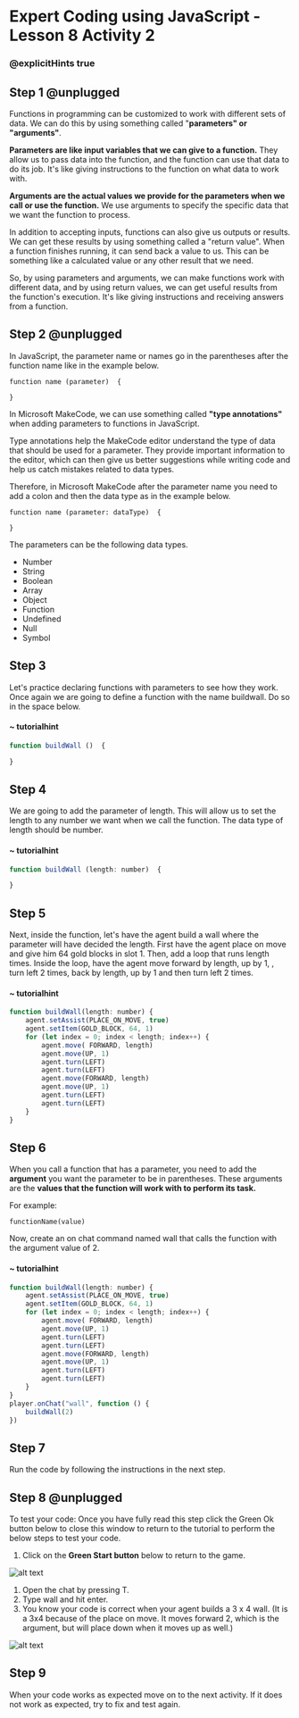 # Expert Coding using JavaScript - Lesson 8 Activity 2
### @explicitHints true


## Step 1 @unplugged


Functions in programming can be customized to work with different sets of data. We can do this by using something called "**parameters" or "arguments"**.

**Parameters are like input variables that we can give to a function.** They allow us to pass data into the function, and the function can use that data to do its job. It's like giving instructions to the function on what data to work with.

**Arguments are the actual values we provide for the parameters when we call or use the function.** We use arguments to specify the specific data that we want the function to process.

In addition to accepting inputs, functions can also give us outputs or results. We can get these results by using something called a "return value". When a function finishes running, it can send back a value to us. This can be something like a calculated value or any other result that we need.

So, by using parameters and arguments, we can make functions work with different data, and by using return values, we can get useful results from the function's execution. It's like giving instructions and receiving answers from a function.

## Step 2 @unplugged

In JavaScript, the parameter name or names go in the parentheses after the function name like in the example below. 

    function name (parameter)  {
    
    }

In Microsoft MakeCode, we can use something called **"type annotations"** when adding parameters to functions in JavaScript. 

Type annotations help the MakeCode editor understand the type of data that should be used for a parameter. They provide important information to the editor, which can then give us better suggestions while writing code and help us catch mistakes related to data types.

Therefore, in Microsoft MakeCode after the parameter name you need to add a colon and then the data type as in the example below. 

    function name (parameter: dataType)  {
    
    }

The parameters can be the following data types. 

 - Number
 - String
 - Boolean
 - Array
 - Object
 - Function
 - Undefined
 - Null
 - Symbol



## Step 3 

Let's practice declaring functions with parameters to see how they work. Once again we are going to define a function with the name buildwall. Do so in the space below. 

#### ~ tutorialhint

```javascript
function buildWall ()  {

}

```


## Step 4

We are going to add the parameter of length. This will allow us to set the length to any number we want when we call the function. The data type of length should be number. 

#### ~ tutorialhint

```javascript
function buildWall (length: number)  {

}

```


## Step 5

Next, inside the function, let's have the agent build a wall where the parameter will have decided the length. First have the agent place on move and give him 64 gold blocks in slot 1.  Then, add a loop that runs length times. Inside the loop, have the agent move forward by length, up by 1, , turn left 2 times, back by length, up by 1 and then turn left 2 times. 

#### ~ tutorialhint

```javascript
function buildWall(length: number) {
    agent.setAssist(PLACE_ON_MOVE, true)
    agent.setItem(GOLD_BLOCK, 64, 1)
    for (let index = 0; index < length; index++) {
        agent.move( FORWARD, length)
        agent.move(UP, 1)
        agent.turn(LEFT)
        agent.turn(LEFT)
        agent.move(FORWARD, length)
        agent.move(UP, 1)
        agent.turn(LEFT)
        agent.turn(LEFT)
    }
}


```

## Step 6

When you call a function that has a parameter, you need to add the **argument** you want the parameter to be in parentheses. 
These arguments are the **values that the function will work with to perform its task.**

For example:
	
	
    functionName(value)

Now, create an on chat command named wall that calls the function with the argument value of 2. 

#### ~ tutorialhint

```javascript
function buildWall(length: number) {
    agent.setAssist(PLACE_ON_MOVE, true)
    agent.setItem(GOLD_BLOCK, 64, 1)
    for (let index = 0; index < length; index++) {
        agent.move( FORWARD, length)
        agent.move(UP, 1)
        agent.turn(LEFT)
        agent.turn(LEFT)
        agent.move(FORWARD, length)
        agent.move(UP, 1)
        agent.turn(LEFT)
        agent.turn(LEFT)
    }
}
player.onChat("wall", function () {
    buildWall(2)
})


```

## Step 7

Run the code by following the instructions in the next step.


## Step 8 @unplugged
To test your code:
Once you have fully read this step click the Green Ok button below to close this window to return to the tutorial to perform the below steps to test your code.

1. Click on the **Green Start button** below to return to the game.

  

![alt text](https://expertjs.codingcredentials.com/Lesson1/1.1/1.JPG?raw=true  "Start")

1. Open the chat by pressing T. 
2. Type wall and hit enter. 
3. You know your code is correct when your agent builds a 3 x 4 wall. (It is a 3x4 because of the place on move.  It moves forward 2, which is the argument, but will place down when it moves up as well.) 

![alt text](https://expertjs.codingcredentials.com/Lesson8/8.1/8.1.1.png?raw=true  "code")
## Step 9

When your code works as expected move on to the next activity.
If it does not work as expected, try to fix and test again.